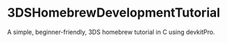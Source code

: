 # 3DSHomebrewDevelopmentTutorial
A simple, beginner-friendly, 3DS homebrew tutorial in C using devkitPro. 
